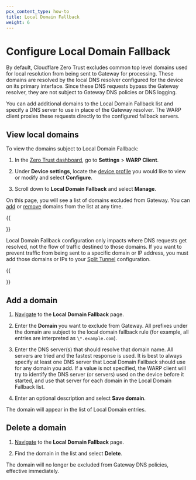 ```yaml
---
pcx_content_type: how-to
title: Local Domain Fallback
weight: 6
---
```


# Configure Local Domain Fallback

By default, Cloudflare Zero Trust excludes common top level domains used for local resolution from being sent to Gateway for processing. These domains are resolved by the local DNS resolver configured for the device on its primary interface. Since these DNS requests bypass the Gateway resolver, they are not subject to Gateway DNS policies or DNS logging.

You can add additional domains to the Local Domain Fallback list and specify a DNS server to use in place of the Gateway resolver. The WARP client proxies these requests directly to the configured fallback servers.

## View local domains

To view the domains subject to Local Domain Fallback:

1. In the [Zero Trust dashboard](https://one.dash.cloudflare.com/), go to **Settings** > **WARP Client**.

2. Under **Device settings**, locate the [device profile](/cloudflare-one/connections/connect-devices/warp/configure-warp/device-profiles/) you would like to view or modify and select **Configure**.

3. Scroll down to **Local Domain Fallback** and select **Manage**.

On this page, you will see a list of domains excluded from Gateway. You can [add](#add-a-domain) or [remove](#delete-a-domain) domains from the list at any time.

{{<Aside type="warning">}}

Local Domain Fallback configuration only impacts where DNS requests get resolved, not the flow of traffic destined to those domains. If you want to prevent traffic from being sent to a specific domain or IP address, you must add those domains or IPs to your [Split Tunnel](/cloudflare-one/connections/connect-devices/warp/configure-warp/route-traffic/split-tunnels/) configuration.

{{</Aside>}}

## Add a domain

1. [Navigate](#view-list-of-domains) to the **Local Domain Fallback** page.

2. Enter the **Domain** you want to exclude from Gateway. All prefixes under the domain are subject to the local domain fallback rule (for example, all entries are interpreted as `\*.example.com`).

3. Enter the DNS server(s) that should resolve that domain name. All servers are tried and the fastest response is used. It is best to always specify at least one DNS server that Local Domain Fallback should use for any domain you add. If a value is not specified, the WARP client will try to identify the DNS server (or servers) used on the device before it started, and use that server for each domain in the Local Domain Fallback list.

4. Enter an optional description and select **Save domain**.

The domain will appear in the list of Local Domain entries.

## Delete a domain

1. [Navigate](#view-list-of-domains) to the **Local Domain Fallback** page.

2. Find the domain in the list and select **Delete**.

The domain will no longer be excluded from Gateway DNS policies, effective immediately.
